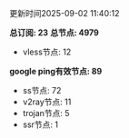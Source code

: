 更新时间2025-09-02 11:40:12

**总订阅: 23**
**总节点: 4979**
- vless节点: 12

**google ping有效节点: 89**
- ss节点: 72
- v2ray节点: 11
- trojan节点: 5
- ssr节点: 1
